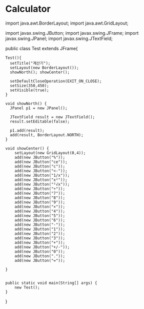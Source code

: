 # Calculator
import java.awt.BorderLayout;
import java.awt.GridLayout;

import javax.swing.JButton;
import javax.swing.JFrame;
import javax.swing.JPanel;
import javax.swing.JTextField;

public class Test extends JFrame{
  
	
	Test(){
	  setTitle("계산기");
	  setLayout(new BorderLayout());
	  showNorth(); showCenter();
	  
	  setDefaultCloseOperation(EXIT_ON_CLOSE);
	  setSize(350,450);
	  setVisible(true);
	}
	
	void showNorth() {
	  JPanel p1 = new JPanel();
	  
	  JTextField result = new JTextField();
	  result.setEditable(false);
	  
	  p1.add(result);
	  add(result, BorderLayout.NORTH);
	}
	
	void showCenter() {
		setLayout(new GridLayout(0,4));
		add(new JButton("%"));
		add(new JButton("ce"));
		add(new JButton("c"));
		add(new JButton("<-"));
		add(new JButton("1/x"));
		add(new JButton("x²"));
		add(new JButton("²√x"));
		add(new JButton("÷"));
		add(new JButton("7"));
		add(new JButton("8"));
		add(new JButton("9"));
		add(new JButton("×"));
		add(new JButton("4"));
		add(new JButton("5"));
		add(new JButton("6"));
		add(new JButton("-"));
		add(new JButton("1"));
		add(new JButton("2"));
		add(new JButton("3"));
		add(new JButton("+"));
		add(new JButton("+/-"));
		add(new JButton("0"));
		add(new JButton("."));
		add(new JButton("="));
		
	}
	

	public static void main(String[] args) {
		new Test();
	}

}
